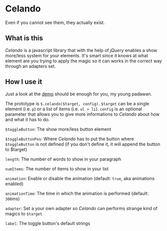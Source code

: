 Celando
=======
Even if you cannot see them, they actually exist.

What is this
------------
*Celando* is a javascript library that with the help of *jQuery* enables a show more/less system for your elements. It's smart since it knows at what element are you trying to apply the magic so it can works in the correct way through an adapters set.

How I use it
------------
Just a look at the [demo](http://mozestudio.github.io/celando/) should be enough for you, my young padawan.

The prototype is `$.celando($target, config)`. `$target` can be a single element (i.e. `p`) or a list of items (i.e. `ul > li`). `config` is an optional parameter that allows you to give more informations to *Celando* about how and what it has to do.

`$toggleButton`: The show more/less button element

`$toggleButtonPos`: Where *Celando* has to put the button where `$toggleButton` is not defined (if you don't define it, it will append the button to $target)

`length`: The number of words to show in your paragraph

`numItems`: The number of items to show in your list

`animation`: Enable or disable the animation (default: `true`, aka animations enabled)

`animationTime`: The time in which the animation is performed (default: `300`ms)

`adapter`: Set a your own adapter so *Celando* can performs strange kind of magics to `$target`

`label`: The toggle button's default strings
